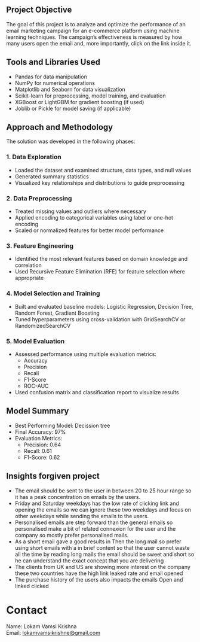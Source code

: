 ## Project Objective

The goal of this project is to analyze and optimize the performance of an email marketing campaign for an e-commerce platform using machine learning techniques. The campaign’s effectiveness is measured by how many users open the email and, more importantly, click on the link inside it.

## Tools and Libraries Used
 
- Pandas for data manipulation  
- NumPy for numerical operations  
- Matplotlib and Seaborn for data visualization  
- Scikit-learn for preprocessing, model training, and evaluation  
- XGBoost or LightGBM for gradient boosting (if used)  
- Joblib or Pickle for model saving (if applicable)    

## Approach and Methodology

The solution was developed in the following phases:

### 1. Data Exploration  
- Loaded the dataset and examined structure, data types, and null values  
- Generated summary statistics  
- Visualized key relationships and distributions to guide preprocessing  

### 2. Data Preprocessing  
- Treated missing values and outliers where necessary  
- Applied encoding to categorical variables using label or one-hot encoding  
- Scaled or normalized features for better model performance  

### 3. Feature Engineering  
- Identified the most relevant features based on domain knowledge and correlation  
- Used Recursive Feature Elimination (RFE) for feature selection where appropriate  

### 4. Model Selection and Training  
- Built and evaluated baseline models: Logistic Regression, Decision Tree, Random Forest, Gradient Boosting  
- Tuned hyperparameters using cross-validation with GridSearchCV or RandomizedSearchCV  

### 5. Model Evaluation  
- Assessed performance using multiple evaluation metrics:  
  - Accuracy  
  - Precision  
  - Recall  
  - F1-Score  
  - ROC-AUC  
- Used confusion matrix and classification report to visualize results  

## Model Summary

- Best Performing Model: Decission tree  
- Final Accuracy: 97%  
- Evaluation Metrics:  
  - Precision: 0.64 
  - Recall: 0.61 
  - F1-Score: 0.62    
 
## Insights forgiven project

- The email should be sent to the user in between 20 to 25 hour range so it has a peak concentration on emails by the users.
- Friday and Saturday weekdays has the low rate of clicking link and opening the emails so we can ignore these two weekdays and focus on other weekdays while sending the emails to the users.
- Personalised emails are step forward than the general emails so personalised make a bit of related connexion for the user and the company so mostly prefer personalised mails.
- As a short email gave a good results in Then the long mail so prefer using short emails with a in brief content so that the user cannot waste all the time by reading long mails the email should be sweet and short so he can understand the exact concept that you are delivering
- The clients from UK and US are showing more interest on the company these two countries have the high link leaked rate and email opened
- The purchase history of the users also impacts the emails Open and linked clicked



# Contact

Name: Lokam Vamsi Krishna  
Email: lokamvamsikrishne@gmail.com 
